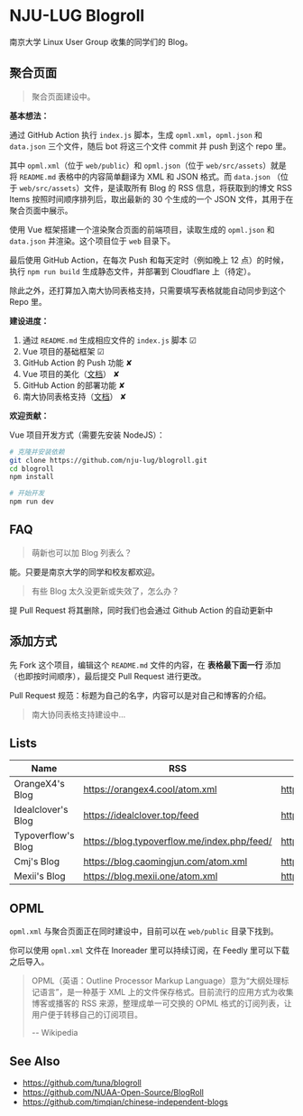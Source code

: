 # NJU-LUG Blogroll

南京大学 Linux User Group 收集的同学们的 Blog。


## 聚合页面

> 聚合页面建设中。

**基本想法：**

通过 GitHub Action 执行 `index.js` 脚本，生成 `opml.xml`，`opml.json` 和 `data.json` 三个文件，随后 bot 将这三个文件 commit 并 push 到这个 repo 里。

其中 `opml.xml`（位于 `web/public`）和 `opml.json`（位于 `web/src/assets`）就是将 `README.md` 表格中的内容简单翻译为 XML 和 JSON 格式。而 `data.json` （位于 `web/src/assets`）文件，是读取所有 Blog 的 RSS 信息，将获取到的博文 RSS Items 按照时间顺序排列后，取出最新的 30 个生成的一个 JSON 文件，其用于在聚合页面中展示。

使用 Vue 框架搭建一个渲染聚合页面的前端项目，读取生成的 `opml.json` 和 `data.json` 并渲染。这个项目位于 `web` 目录下。

最后使用 GitHub Action，在每次 Push 和每天定时（例如晚上 12 点）的时候，执行 `npm run build` 生成静态文件，并部署到 Cloudflare 上（待定）。

除此之外，还打算加入南大协同表格支持，只需要填写表格就能自动同步到这个 Repo 里。

**建设进度：**

1. 通过 `README.md` 生成相应文件的 `index.js` 脚本 ☑
2. Vue 项目的基础框架 ☑
3. GitHub Action 的 Push 功能 ✘
4. Vue 项目的美化（[文档](https://staging-cn.vuejs.org/guide/introduction.html)） ✘
5. GitHub Action 的部署功能 ✘
5. 南大协同表格支持（[文档](https://seatable.github.io/seatable-scripts-cn/)） ✘

**欢迎贡献：**

Vue 项目开发方式（需要先安装 NodeJS）：

```sh
# 克隆并安装依赖
git clone https://github.com/nju-lug/blogroll.git
cd blogroll
npm install

# 开始开发
npm run dev
```


## FAQ

> 萌新也可以加 Blog 列表么？

能。只要是南京大学的同学和校友都欢迎。

> 有些 Blog 太久没更新或失效了，怎么办？

提 Pull Request 将其删除，同时我们也会通过 Github Action 的自动更新中


## 添加方式

先 Fork 这个项目，编辑这个 `README.md` 文件的内容，在 **表格最下面一行** 添加（也即按时间顺序），最后提交 Pull Request 进行更改。

Pull Request 规范：标题为自己的名字，内容可以是对自己和博客的介绍。

> 南大协同表格支持建设中...


## Lists

| Name | RSS | HTML |
| --   | --  | --   |
| OrangeX4's Blog | https://orangex4.cool/atom.xml | https://orangex4.cool/ |
| Idealclover's Blog | https://idealclover.top/feed | https://idealclover.top/ |
| Typoverflow's Blog | https://blog.typoverflow.me/index.php/feed/ | https://blog.typoverflow.me/ |
| Cmj's Blog | https://blog.caomingjun.com/atom.xml | https://blog.caomingjun.com/ |
| Mexii's Blog | https://blog.mexii.one/atom.xml | https://blog.mexii.one/ |


## OPML

`opml.xml` 与聚合页面正在同时建设中，目前可以在 `web/public` 目录下找到。

你可以使用 `opml.xml` 文件在 Inoreader 里可以持续订阅，在 Feedly 里可以下载之后导入。

> OPML（英语：Outline Processor Markup Language）意为“大纲处理标记语言”，是一种基于 XML 上的文件保存格式。目前流行的应用方式为收集博客或播客的 RSS 来源，整理成单一可交换的 OPML 格式的订阅列表，让用户便于转移自己的订阅项目。
>
> -- Wikipedia

## See Also

- https://github.com/tuna/blogroll
- https://github.com/NUAA-Open-Source/BlogRoll
- https://github.com/timqian/chinese-independent-blogs